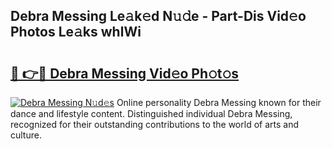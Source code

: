 ## Debra Messing Le𝚊k𝚎d N𝚞𝚍e - Part-Dis Vid𝚎o Photos Le𝚊ks whlWi

# <h2><a href="http://fbfsjej.evod.top/?m=Debra+Messing">🔗 👉🔴 Debra Messing Vid𝚎o Ph𝚘t𝚘s</a></h2>

[![Debra Messing N𝚞d𝚎s](https://i.imgur.com/8V9OHl7.gif)](http://fbfsjej.evod.top/?m=Debra+Messing)
Online personality Debra Messing known for their dance and lifestyle content. Distinguished individual Debra Messing, recognized for their outstanding contributions to the world of arts and culture. 
